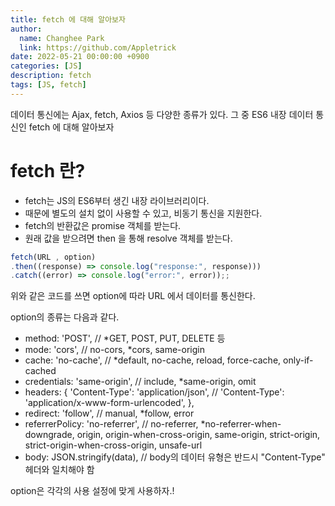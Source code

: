 ```yaml
---
title: fetch 에 대해 알아보자
author:
  name: Changhee Park
  link: https://github.com/Appletrick
date: 2022-05-21 00:00:00 +0900
categories: [JS]
description: fetch
tags: [JS, fetch]
---
```


데이터 통신에는 Ajax, fetch, Axios 등 다양한 종류가 있다.
그 중 ES6 내장 데이터 통신인 fetch 에 대해 알아보자

# fetch 란?

- fetch는 JS의 ES6부터 생긴 내장 라이브러리이다.
- 때문에 별도의 설치 없이 사용할 수 있고, 비동기 통신을 지원한다.
- fetch의 반환값은 promise 객체를 받는다.
- 원래 값을 받으려면 then 을 통해 resolve 객체를 받는다.

```jsx
fetch(URL , option)
.then((response) => console.log("response:", response)))
.catch((error) => console.log("error:", error));;
```

위와 같은 코드를 쓰면 option에 따라 URL 에서 데이터를 통신한다.

option의 종류는 다음과 같다.

- method: 'POST', // \*GET, POST, PUT, DELETE 등
- mode: 'cors', // no-cors, \*cors, same-origin
- cache: 'no-cache', // \*default, no-cache, reload, force-cache, only-if-cached
- credentials: 'same-origin', // include, \*same-origin, omit
- headers: {
  'Content-Type': 'application/json',
  // 'Content-Type': 'application/x-www-form-urlencoded',
  },
- redirect: 'follow', // manual, \*follow, error
- referrerPolicy: 'no-referrer', // no-referrer, \*no-referrer-when-downgrade, origin, origin-when-cross-origin, same-origin, strict-origin, strict-origin-when-cross-origin, unsafe-url
- body: JSON.stringify(data), // body의 데이터 유형은 반드시 "Content-Type" 헤더와 일치해야 함

option은 각각의 사용 설정에 맞게 사용하자.!
